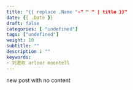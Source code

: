 ```yaml
---
title: "{{ replace .Name "-" " " | title }}"
date: {{ .Date }}
draft: false
categories: [ "undefined"]
tags: ["undefined"]
weight: 10
subtitle: ""
description : ""
keywords:
- 刘港欢 arloor moontell
---
```


new post with no content